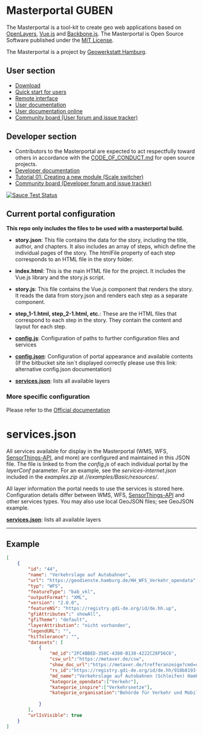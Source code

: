 # Masterportal GUBEN

The Masterportal is a tool-kit to create geo web applications based on [OpenLayers](https://openlayers.org), [Vue.js](https://vuejs.org/) and [Backbone.js](https://backbonejs.org). The Masterportal is Open Source Software published under the [MIT License](https://bitbucket.org/geowerkstatt-hamburg/masterportal/src/dev/License.txt).

The Masterportal is a project by [Geowerkstatt Hamburg](https://www.hamburg.de/geowerkstatt/).

## User section

* [Download](https://bitbucket.org/geowerkstatt-hamburg/masterportal/downloads/)
* [Quick start for users](https://bitbucket.org/geowerkstatt-hamburg/masterportal/src/dev/doc/setup.md)
* [Remote interface](https://bitbucket.org/geowerkstatt-hamburg/masterportal/src/dev/doc/remoteInterface.md)
* [User documentation](https://bitbucket.org/geowerkstatt-hamburg/masterportal/src/dev/doc/doc.md)
* [User documentation online](https://www.masterportal.org/dokumentation.html)
* [Community board (User forum and issue tracker)](https://trello.com/c/qajdXkMa/110-willkommen)

## Developer section

* Contributors to the Masterportal are expected to act respectfully toward others in accordance with the [CODE_OF_CONDUCT.md](./CODE_OF_CONDUCT.md) for open source projects.
* [Developer documentation](doc/devdoc.md)
* [Tutorial 01: Creating a new module (Scale switcher)](https://bitbucket.org/geowerkstatt-hamburg/masterportal/src/dev/doc/vueTutorial.md)
* [Community board (Developer forum and issue tracker)](https://trello.com/c/qajdXkMa/110-willkommen)

[![Sauce Test Status](https://app.eu-central-1.saucelabs.com/buildstatus/geodatenanwendungen_gv.hamburg.de)](https://app.eu-central-1.saucelabs.com/builds/dfd7abc54af1493091fbeef1b6b48ca6)


## Current portal configuration

**This repo only includes the files to be used with a masterportal build.**

- **story.json**: This file contains the data for the story, including the title, author, and chapters. It also includes an array of steps, which define the individual pages of the story. The htmlFile property of each step corresponds to an HTML file in the story folder.

- **index.html**: This is the main HTML file for the project. It includes the Vue.js library and the story.js script.

- **story.js**: This file contains the Vue.js component that renders the story. It reads the data from story.json and renders each step as a separate component.

- **step_1-1.html, step_2-1.html, etc.**: These are the HTML files that correspond to each step in the story. They contain the content and layout for each step.

- **[config.js](https://bitbucket.org/geowerkstatt-hamburg/masterportal/src/b9f22105106088695c2dd58eec120cce496fff63/doc/config.js.md)**: Configuration of paths to further configuration files and services
- **[config.json](https://bitbucket.org/geowerkstatt-hamburg/masterportal/src/b9f22105106088695c2dd58eec120cce496fff63/doc/config.js.md)**: Configuration of portal appearance and available contents (If the bitbucket site isn´t displayed correctly please use this link: alternative config.json documentation)
- **[services.json](https://bitbucket.org/geowerkstatt-hamburg/masterportal/src/b9f22105106088695c2dd58eec120cce496fff63/doc/services.json.md)**: lists all available layers

### More specific configuration
Please refer to the [Official documentation](https://bitbucket.org/geowerkstatt-hamburg/masterportal/src/dev/doc/doc.md#markdown-header-portal-specific-configuration-files)




# services.json

All services available for display in the Masterportal (WMS, WFS, [SensorThings-API](sensorThings.md), and more) are configured and maintained in this JSON file. The file is linked to from the *config.js* of each individual portal by the *layerConf* parameter. For an example, see the *services-internet.json* included in the *examples.zip* at *//examples/Basic/resources/*.

All layer information the portal needs to use the services is stored here. Configuration details differ between WMS, WFS, [SensorThings-API](sensorThings.md) and other services types. You may also use local GeoJSON files; see GeoJSON example.

**[services.json](https://bitbucket.org/geowerkstatt-hamburg/masterportal/src/b9f22105106088695c2dd58eec120cce496fff63/doc/services.json.md)**: lists all available layers

***

## Example
```json
[
    {
        "id": "44",
        "name": "Verkehrslage auf Autobahnen",
        "url": "https://geodienste.hamburg.de/HH_WFS_Verkehr_opendata",
        "typ": "WFS",
        "featureType": "bab_vkl",
        "outputFormat": "XML",
        "version": "2.0.0",
        "featureNS": "https://registry.gdi-de.org/id/de.hh.up",
        "gfiAttributes":" showAll",
        "gfiTheme": "default",
        "layerAttribution": "nicht vorhanden",
        "legendURL": "",
        "hitTolerance": "",
        "datasets": [
            {
                "md_id":"2FC4BBED-350C-4380-B138-4222C28F56C6",
                "csw_url":"https://metaver.de/csw",
                "show_doc_url":"https://metaver.de/trefferanzeige?cmd=doShowDocument&docuuid=",
                "rs_id":"https://registry.gdi-de.org/id/de.hh/918b8193-48d7-4f01-adc9-98a47f031191",
                "md_name":"Verkehrslage auf Autobahnen (Schleifen) Hamburg","bbox":"461468.96892897453,5916367.229806512,587010.9095989474,5980347.755797674",
                "kategorie_opendata":["Verkehr"],
                "kategorie_inspire":["Verkehrsnetze"],
                "kategorie_organisation":"Behörde für Verkehr und Mobilitätswende (BVM)"
                
            }
        ],
        "urlIsVisible": true
    }
]
```
